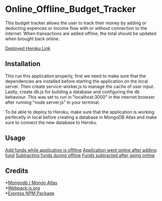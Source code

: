 # Online_Offline_Budget_Tracker

This budget tracker allows the user to track their money by adding or deducting expences or income flow with or without connection to the internet.
When transactions are added offline, the total should be updated when brought back online.

[Deployed Heroku Link](https://pacific-citadel-54405.herokuapp.com/)

## Installation

This run this application properly, first we need to make sure that the dependencies are installed before starting the application on the local server. Then create service-worker.js to manage the cache of user input. Lastly, create db.js for building a database and configuring the db behaviour.
This was set to run in  "localhost:3000" in the internet browser after running "node server.js" in your terminal.

To be able to deploy to Heroku, make sure that the application is working perfecetly in local before creating a database in MongoDB Atlas and make sure to connect the new database to Heroku.

## Usage
[Add funds while application is offlline](assets/Offline.PNG)
[Application went online after adding fund](assets/0nline.PNG)
[Subtracting funds during offline](assets/offline_subtract.PNG)
[Funds subtracted after going online](assets/online_subtract.PNG)

## Credits
*[Mongodb / Mongo Atlas](https://www.mongodb.com/cloud/atlas/)<br>
*[Webpack.js.org](https://webpack.js.org/guides/progressive-web-application/)<br>
*[Express NPM Package](https://www.npmjs.com/package/express)